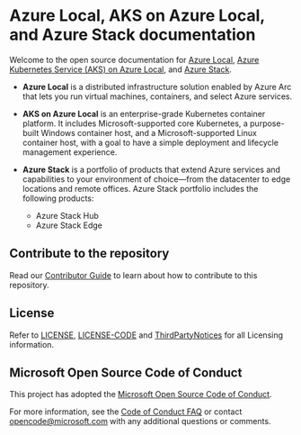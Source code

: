 # Azure Local, AKS on Azure Local, and Azure Stack documentation

Welcome to the open source documentation for [Azure Local](https://azure.microsoft.com/products/local/?msockid=38168d9a81d967bd04fb9e7d803166bd), [Azure Kubernetes Service (AKS) on Azure Local](./AKS-Arc/cluster-architecture.md), and [Azure Stack](https://learn.microsoft.com/azure-stack).

- **Azure Local** is a distributed infrastructure solution enabled by Azure Arc that lets you run virtual machines, containers, and select Azure services.

- **AKS on Azure Local** is an enterprise-grade Kubernetes container platform. It includes Microsoft-supported core Kubernetes, a purpose-built Windows container host, and a Microsoft-supported Linux container host, with a goal to have a simple deployment and lifecycle management experience.

- **Azure Stack** is a portfolio of products that extend Azure services and capabilities to your environment of choice—from the datacenter to edge locations and remote offices. Azure Stack portfolio includes the following products:

    - Azure Stack Hub
    - Azure Stack Edge

## Contribute to the repository

Read our [Contributor Guide](https://learn.microsoft.com/contribute/content/) to learn about how to contribute to this repository.

## License

Refer to [LICENSE](LICENSE), [LICENSE-CODE](LICENSE-CODE) and [ThirdPartyNotices](ThirdPartyNotices.md) for all Licensing information.

## Microsoft Open Source Code of Conduct

This project has adopted the [Microsoft Open Source Code of Conduct](https://opensource.microsoft.com/codeofconduct/).

For more information, see the [Code of Conduct FAQ](https://opensource.microsoft.com/codeofconduct/faq/) or contact [opencode@microsoft.com](mailto:opencode@microsoft.com) with any additional questions or comments.
